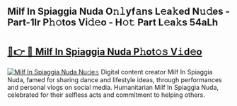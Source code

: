 ## Milf In Spiaggia Nuda O𝚗𝚕yf𝚊ns L𝚎a𝚔ed N𝚞𝚍es - Part-1lr P𝚑𝚘tos Vi𝚍𝚎o - H𝚘𝚝 Part L𝚎a𝚔s 54aLh

# <h2><a href="http://kfajs11.oniu.top/?m=Milf+In+Spiaggia+Nuda">🔗👉 🔴 Milf In Spiaggia Nuda P𝚑ot𝚘𝚜 V𝚒d𝚎o</a></h2>

[![Milf In Spiaggia Nuda Nu𝚍e𝚜](https://i.imgur.com/0qMVB7G.gif)](http://kfajs11.oniu.top/?m=Milf+In+Spiaggia+Nuda)
Digital content creator Milf In Spiaggia Nuda, famed for sharing dance and lifestyle ideas, through performances and personal vlogs on social media. Humanitarian Milf In Spiaggia Nuda, celebrated for their selfless acts and commitment to helping others.  
